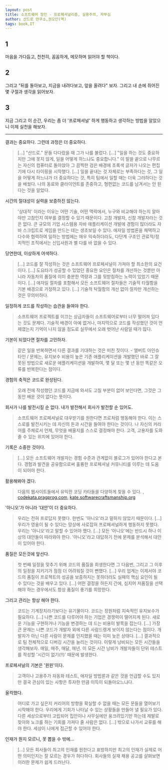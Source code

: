 ```yaml
---
layout: post
title: 소프트웨어 장인 - 프로페셔널리즘, 실용주의, 자부심
author: 산드로 만쿠소,권오인(역)
tags: book,IT
---
```


## 1
마음을 가다듬고, 천천히, 꼼꼼하게, 메모하며 읽어야 할 책이다.

## 2
그리고 "뒤를 돌아보고, 지금을 내려다보고, 앞을 올려다" 보자. 그리고 내 손에 쥐어진 몇 구절과 생각을 읽어보자.

## 3
지금 그리고 이 순간, 우리는 좀 더 '프로페셔널' 하게 행동하고 생각하는 방법을 알았으니 이제 실천을 해보자.

----

결과는 중요하다. 그런데 과정은 더 중요하다.
> [...] "산드로." 문들 다다랐을 때 그가 나를 불렀다. [...] "일을 하는 것도 중요하지만 그에 못지 않게, 일을 어떻게 하느냐도 중요합니다." 이 말을 끝으로 나무르는 자신의 컴퓨터로 돌아앉아 그 끔찍한 검은 배경에 초록색 글자가 나오는 편집기에 다시 타이핑을 시작했다. [...] 일을 끝내는 것 자체로는 부족하다는 것, 그 일을 어떻게 하느냐가 더 중요하다는 것, 특히 팀에서 일할 때는 더욱 그러하다는 것을 배웠다. 나의 동료와 클라이언트를 존중하고, 형편없는 코드를 남겨서는 안 된다는 것을 알았다.

시간의 절대성이 실력을 보증하진 않는다.
> '상대적' 이라는 이유는 어떤 기술, 어떤 맥락에서, 누구와 비교해야 하는지 알아야만 고참인지 여부를 결정할 수 있기 때문이다. 고참 개발자, 신참 개발자라는 것은 없다. 큰 규모의 기업 시스템용 자바 애플리케이션 개발에 경험이 많더라도 자바 스크립트로 게임을 만드는 데는 생초보일 수 있다. 애자일 방법론을 채택하고 다수와 협력하여 일하는 방법에는 매우 익숙하더라도, 다단계 구조인 관료적/정치적인 조직에서는 신입사원과 별 다를 바 없을 수 있다.

당연한데, 이상하게 어색하다.
> [...] 코드를 잘 작성하는 것은 소프트웨어 프로페셔널이 가져야 할 최소한의 요건이다. [...] 도요타가 성공할 수 있었던 중요한 요인은 절차를 개선하는 것뿐만 아니라 자동차의 품질에 이미 충분한 역량과 그를 뒷받침하는 노력이 있었기 때문이다. [...] 애자일 절차를 포함해서 모든 소프트웨어 절차들은 기술적 타월함을 기본 배경으로 가정하고 있다. [...] 기술적 탁월함의 개선 없이 절차만 개선하는 것은 무의미하다.

일정하게 코드를 작성하는 습관을 들여야 한다.
> 소프트웨어 프로젝트를 이끄는 상급자들이 소프트웨어로부터 너무 떨어져 있다는 것도 문제다. 기술적 배경이 아예 없거나, 마지막으로 코드를 작성했던 것이 언제였는지 기억이 나지 않을 정도로 실무에서 오래 벗어난 사람일 때가 많다.

기본이 되었다면 절차를 고민하자.
> 같은 일을 반복하면서 다른 결과를 기대하는 것은 미친 짓이다. - 앨버트 아인슈타인 / 문제는, 유지보수 비용이 높은 기존 애플리케이션을 개발했던 바로 그 잘못된 방법으로 새로운 애플리케이션을 개발하여, 몇 달 또는 몇 년 동안 똑같은 오류를 반복한다는 점이다.

경험의 축적은 코드로 완성된다.
> 오래 전에 작성했던 코드를 지금에 와서도 고칠 부분이 없어 보인다면, 그것은 그동안 배운 것이 없다는 뜻이다.

회사가 나를 발전시킬 순 없다. 내가 발전해서 회사가 발전할 순 있어도.
> 소프트웨어 프로페셔널로 대우받기를 원한다면 프로처럼 행동해야 한다. 이는 스스로를 발전시키는 데 자신의 돈과 시간을 들여야 한다는 것이다. 나 자신의 커리어를 주체로서 언제, 무엇을 배울지를 스스로 결정해야 한다. 고객, 고용자를 도와줄 수 있는 위치에 있어야 한다.

기록은 소중한 것이다.
> [...] 모든 소프트웨어 개발자는 경험 수준과 관계없이 블로그가 있어야 한다고 본다. 경험과 발견을 공유함으로써 훌륭한 프로페셔널 커뮤니티를 이루는 데 도움이 되어야 한다.

활용해봐야 겠다.
> 다음의 웹사이트들에서 유익한 코딩 카타들을 다양하게 찾을 수 있다. , [codekata.pragprog.com](http://codekata.com/), [kate.softwarecraftsmanship.org](http://katas.softwarecraftsmanship.org/)

'아니오'가 아니라 '대안'이 더 중요하다.
> 우리는 전혀 프로답지 못했다. 한번도 '아니오'라고 말하지 않았기 때문이다. [...] 우리가 영웅이 될 수 있다는 망상에 사로잡혀 프로페셔널하게 행동하지 못했다. 우리는 '아니오'라고 말할 수 있어야 했다. [...] 모든 '아니오'에는 반드시 하나 이상의 대안들이 따라와야 한다. '아니오'라고 대답하기 전에 문제를 분석해서 대안이 있어야 한다.

품질은 모든것에 앞선다.
> 첫 번째 일정을 맞추기 위해 코드의 품질을 희생한다면 그 다음번, 그리고 그 이후의 일정을 지키기가 점점 더 어려워질 것이 뻔했다. [...] 우리 업계는 이제서야 코드의 품질이 프로젝트의 성공을 보증하지는 못하더라도 실패의 핵심 요인이 될 수 있다는 것을 배우고 있다. [...] 어떤 결정을 하든지 간에, 심지어 저품질을 선택해야 하는 경우에서도 항상 품질이 좋기를 희망한다.


그리고 관리는 항상 해야 한다.
> 코드는 기계장치라기보다는 유기물이다. 코드는 정원처럼 지속적인 유지보수가 필요하다. [...] 나쁜 코드를 다루어야 하는 기업은 경쟁력이 떨어지게 된다. 새로운 기능을 구현하거나 기능을 변경하는 데 드는 비용이 발목을 잡는다. [...] 가장 큰 문제는 나쁜 코드가 개발자 외에 다른 사람드렝게 보이지 않는다는 점이다. 개발자가 아닌 다른 사람이 문제를 인지했을 때는 이미 늦은 상태다. [...] 결과적으로 팀 전체적으로 디버깅 시간을 늘리는 것이다. 이렇게 낭비되는 모든 시간들을 생각해보자. 매일, 매주, 매달, 매년. 이 모든 시간 낭비가 개발자들이 단위 테스트를 작성할 '시간이 없기(!!)' 때문에 발생한다.

프로페셔널의 기본은 '윈윈'이다.
> 고객이나 고용주가 자동화 테스트, 애자일 방법론과 같은 것을 언급할 수도 있지만 결국 관심이 있는 사항은 투자한 만큼 이득이 되돌아오느냐다.

울컥했다.
> 어디로 가고 싶은지 커리어의 방향을 확실할 수 없을 때는 모든 문들을 열어보기 시작해야 한다. 우리에게 기회가 나타날 수 있는 상황들을 만들어 낼 필요가 있다. 다른 세상으로부터 고립되어 집안이나 사무실에만 웅크려있기만 하는데 제발로 찾아와 노크를 하는 기회를 가져다 줄 사람은 없다. [...] 밖으로 나가서 교류를 해야 한다. 세상이 나에게 접근할 수 있어야 한다.

인재가 뭔지 모르니, 못 뽑을 수 밖에...
> [...] 모든 회사들이 최고의 인재를 원한다고 표방하지만 최고의 인재가 실제로 어떤 의미인지는 잘 모르는 경우가 허다하다. 회사들의 실재 채용 공고를 살펴보면 이러한 문제가 쉽게 드러난다.


